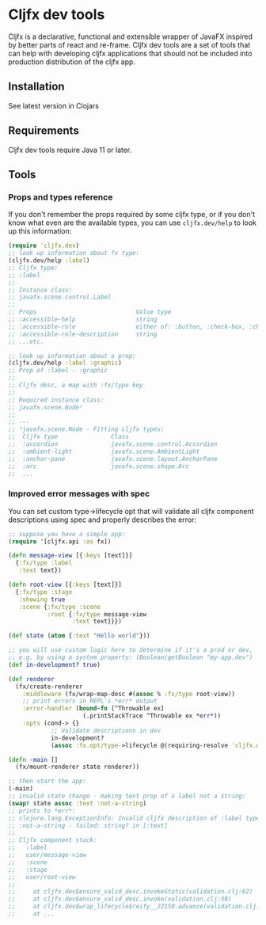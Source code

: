 # Cljfx dev tools

Cljfx is a declarative, functional and extensible wrapper of JavaFX inspired by better parts of react and re-frame. Cljfx dev tools are a set of tools that can help with developing cljfx applications that should not be included into production distribution of the cljfx app.

## Installation

See latest version in Clojars 

[//]: # (TODO: deploy to Clojars)

## Requirements

Cljfx dev tools require Java 11 or later.

## Tools

### Props and types reference

If you don't remember the props required by some cljfx type, or if you don't know what even are the available types, you can use `cljfx.dev/help` to look up this information:

```clojure
(require 'cljfx.dev)
;; look up information about fx type:
(cljfx.dev/help :label)
;; Cljfx type:
;; :label
;; 
;; Instance class:
;; javafx.scene.control.Label
;; 
;; Props                            Value type     
;; :accessible-help                 string
;; :accessible-role                 either of: :button, :check-box, :check-menu-item, :combo-box, :context-menu, :date-picker, :decrement-button, :hyperlink, :image-view, :increment-button, :list-item, :list-view, :menu, :menu-bar, :menu-button, :menu-item, :node, :page-item, :pagination, :parent, :password-field, :progress-indicator, :radio-button, :radio-menu-item, :scroll-bar, :scroll-pane, :slider, :spinner, :split-menu-button, :tab-item, :tab-pane, :table-cell, :table-column, :table-row, :table-view, :text, :text-area, :text-field, :thumb, :titled-pane, :toggle-button, :tool-bar, :tooltip, :tree-item, :tree-table-cell, :tree-table-row, :tree-table-view, :tree-view
;; :accessible-role-description     string
;; ...etc.

;; look up information about a prop:
(cljfx.dev/help :label :graphic)
;; Prop of :label - :graphic
;; 
;; Cljfx desc, a map with :fx/type key
;; 
;; Required instance class:
;; javafx.scene.Node¹
;; 
;; ---
;; ¹javafx.scene.Node - Fitting cljfx types:
;;  Cljfx type               Class
;;  :accordion               javafx.scene.control.Accordion
;;  :ambient-light           javafx.scene.AmbientLight
;;  :anchor-pane             javafx.scene.layout.AnchorPane
;;  :arc                     javafx.scene.shape.Arc
;;  ...
```

### Improved error messages with spec

You can set custom type->lifecycle opt that will validate all cljfx component descriptions using spec and properly describes the error:

```clojure
;; suppose you have a simple app:
(require '[cljfx.api :as fx])

(defn message-view [{:keys [text]}]
  {:fx/type :label
   :text text})

(defn root-view [{:keys [text]}]
  {:fx/type :stage
   :showing true
   :scene {:fx/type :scene
           :root {:fx/type message-view
                  :text text}}})

(def state (atom {:text "Hello world"}))

;; you will use custom logic here to determine if it's a prod or dev, 
;; e.g. by using a system property: (Boolean/getBoolean "my-app.dev")
(def in-development? true)

(def renderer
  (fx/create-renderer
    :middleware (fx/wrap-map-desc #(assoc % :fx/type root-view))
    ;; print errors in REPL's *err* output
    :error-handler (bound-fn [^Throwable ex]
                     (.printStackTrace ^Throwable ex *err*))
    :opts (cond-> {}
            ;; Validate descriptions in dev
            in-development?
            (assoc :fx.opt/type->lifecycle @(requiring-resolve 'cljfx.dev/type->lifecycle)))))

(defn -main []
  (fx/mount-renderer state renderer))

;; then start the app:
(-main)
;; invalid state change - making text prop of a label not a string:
(swap! state assoc :text :not-a-string)
;; prints to *err*:
;; clojure.lang.ExceptionInfo: Invalid cljfx description of :label type:
;; :not-a-string - failed: string? in [:text]
;; 
;; Cljfx component stack:
;;   :label
;;   user/message-view
;;   :scene
;;   :stage
;;   user/root-view
;;   
;;     at cljfx.dev$ensure_valid_desc.invokeStatic(validation.clj:62)
;;     at cljfx.dev$ensure_valid_desc.invoke(validation.clj:58)
;;     at cljfx.dev$wrap_lifecycle$reify__22150.advance(validation.clj:80)
;;     at ...
```